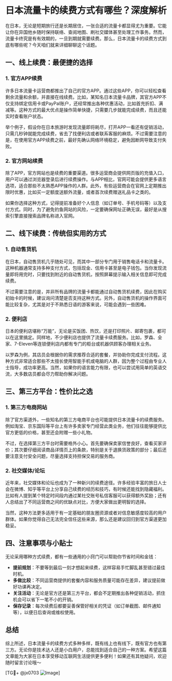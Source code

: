 # 日本流量卡的续费方式有哪些？深度解析

在日本，无论是短期旅行还是长期居住，一张合适的流量卡都显得尤为重要。它能让你在异国他乡随时保持联络、查阅地图、刷社交媒体甚至处理工作事务。然而，流量卡终究是有有效期的，一旦到期就需要续费。那么，日本流量卡的续费方式到底有哪些呢？今天咱们就来详细聊聊这个话题。

## 一、线上续费：最便捷的选择

### 1. 官方APP续费
许多日本流量卡运营商都推出了自己的官方APP。通过这些APP，你可以轻松查看剩余流量和余额，并直接在线续费。比如，某知名日本流量卡品牌，其官方APP不仅支持绑定信用卡或PayPal账户，还经常推出各种优惠活动，比如首充折扣、满减等。这种方式的最大优点是操作简单快捷，只需要几步就能完成续费，而且还能实时查看账户状态。

举个例子，假设你在日本旅游时发现流量即将耗尽，打开APP一看还有促销活动，只需几秒钟就能完成续费，省去了找便利店或者联系客服的麻烦。不过需要注意的是，在使用官方APP续费之前，最好先确认网络环境稳定，避免因断网导致支付失败。

### 2. 官方网站续费
除了APP，官方网站也是续费的重要渠道。很多运营商会提供网页版的充值入口，用户可以通过浏览器登录后进行续费操作。与APP相比，官网可能会提供更多语言选项，适合那些不太熟悉APP操作的人群。此外，有些运营商会在官网上定期推出限时优惠，比如买一定额度送额外流量，或者首次续费赠送礼品卡之类的。

如果你选择这种方式，记得提前准备好个人信息（如订单号、手机号码等）以及支付方式。同时，为了避免钓鱼网站的风险，一定要确保网址正确无误，最好是从搜索引擎直接搜索品牌名称进入官网。

## 二、线下续费：传统但实用的方式

### 1. 自动售货机
在日本，自动售货机几乎随处可见，而其中一部分专门用于销售电话卡和流量卡。这种机器通常支持多种支付方式，包括现金、信用卡甚至是电子钱包。当你发现流量即将用完时，只要找到附近的自动售货机，按照屏幕提示输入相关信息即可完成续费。

不过需要注意的是，并非所有品牌的流量卡都能通过自动售货机续费，因此在购买初始卡的时候，建议询问清楚是否支持这种方式。另外，自动售货机的操作界面可能比较复杂，尤其是对于不熟悉日语的游客来说，可能会遇到一些困难。

### 2. 便利店
日本的便利店堪称“万能”，无论是买饭团、热饮，还是打印照片、邮寄包裹，都可以在这里搞定。同样地，不少便利店也提供了流量卡续费服务。比如，罗森、全家、7-Eleven等连锁便利店内都有专门的柜台或机器供顾客办理相关业务。

以罗森为例，其店员会根据你的需求推荐合适的套餐，并协助你完成支付流程。这种方式非常适合那些不太擅长使用智能手机或电脑的人群，因为整个过程由专业人士指导，成功率更高。当然，如果你的语言能力有限，也可以尝试用简单的英语交流，大多数店员都会尽力帮助你解决问题。

## 三、第三方平台：性价比之选

### 1. 第三方电商网站
除了官方渠道外，一些知名的第三方电商平台也可能提供日本流量卡的续费服务。例如淘宝、京东国际等平台上有许多卖家专门经营此类业务，他们往往能够提供比官方更低的价格，甚至还会附赠一些小礼物。

不过，在选择第三方平台时需要格外小心。首先要确保卖家信誉良好，查看买家评价；其次要仔细阅读商品详情页上的条款，特别是关于退换货政策的部分；最后还要注意支付安全问题，尽量选择支持担保交易的服务商。

### 2. 社交媒体/论坛
近年来，社交媒体和论坛也成为了一种新兴的续费途径。许多经验丰富的旅日人士会在微博、知乎等平台上分享自己续费的经历和技巧，有时候还能找到隐藏福利。比如有人提到某个特定时间段内通过某社交账号私信客服可以获得额外奖励；还有人总结出了不同运营商之间的优缺点对比，方便大家做出更明智的选择。

当然，这种方法更多适用于有一定基础的朋友圈资源或者对信息敏感度较高的用户群体。如果你觉得自己无法完全信任这些来源，那么还是建议回归到官方渠道更加稳妥。

## 四、注意事项与小贴士

无论采用哪种方式续费，都有一些通用的小窍门可以帮助你节省时间和金钱：

- **提前规划**：不要等到最后一刻才想起来续费，这样容易手忙脚乱甚至错过最佳时机。
- **多做比较**：不同运营商提供的套餐内容和服务质量可能存在差异，建议提前做好功课再决定。
- **关注活动**：无论是官方还是第三方平台，都会不定期推出各种促销活动，抓住机会可以省下一笔不小的开销。
- **保存记录**：每次续费后都要妥善保管好相关的凭证（如订单截图、邮件通知等），以便日后查询或维权使用。

## 总结

综上所述，日本流量卡的续费方式多种多样，既有线上也有线下，既有官方也有第三方。无论你是技术达人还是小白用户，总能找到适合自己的一种方案。希望这篇文章能为大家在日本享受移动互联网生活提供更多便利！如果还有其他疑问，欢迎随时留言讨论哦～

[TG💪+ @jx0703 ![Image](https://github.com/user-attachments/assets/dbca1d08-cadb-493c-b0ec-ad6f7a83f270)]